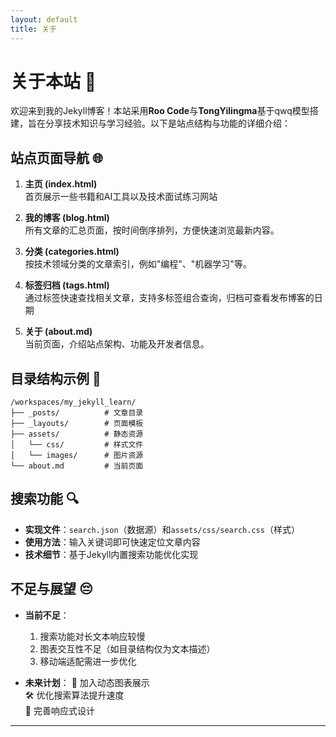 ```yaml
---
layout: default
title: 关于
---
```

# 关于本站 🚀

欢迎来到我的Jekyll博客！本站采用**Roo Code**与**TongYilingma**基于qwq模型搭建，旨在分享技术知识与学习经验。以下是站点结构与功能的详细介绍：

## 站点页面导航 🌐

1. **主页 (index.html)**  
   首页展示一些书籍和AI工具以及技术面试练习网站 
  

2. **我的博客 (blog.html)**  
   所有文章的汇总页面，按时间倒序排列，方便快速浏览最新内容。

3. **分类 (categories.html)**  
   按技术领域分类的文章索引，例如"编程"、"机器学习"等。

4. **标签归档 (tags.html)**  
   通过标签快速查找相关文章，支持多标签组合查询，归档可查看发布博客的日期

5. **关于 (about.md)**  
   当前页面，介绍站点架构、功能及开发者信息。

## 目录结构示例 📂
```plaintext
/workspaces/my_jekyll_learn/
├── _posts/          # 文章目录
├── _layouts/        # 页面模板
├── assets/          # 静态资源
│   └── css/         # 样式文件
│   └── images/      # 图片资源
└── about.md         # 当前页面
```

## 搜索功能 🔍
- **实现文件**：`search.json`（数据源）和`assets/css/search.css`（样式）
- **使用方法**：输入关键词即可快速定位文章内容
- **技术细节**：基于Jekyll内置搜索功能优化实现

## 不足与展望 😔
- **当前不足**：
  1. 搜索功能对长文本响应较慢
  2. 图表交互性不足（如目录结构仅为文本描述）
  3. 移动端适配需进一步优化

- **未来计划**：
  🌟 加入动态图表展示  
  🛠️ 优化搜索算法提升速度  
  📱 完善响应式设计

---